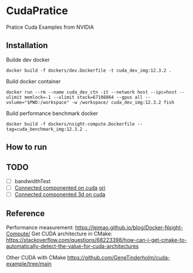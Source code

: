 # CudaPratice
Pratice Cuda Examples from NVIDIA

## Installation
Builde dev docker
```
docker build -f dockers/dev.Dockerfile -t cuda_dev_img:12.3.2 .
```
Build docker container
```
docker run --rm --name cuda_dev_ctn -it --network host --ipc=host --ulimit memlock=-1 --ulimit stack=67108864 --gpus all --volume="$PWD:/workspace" -w /workspace/ cuda_dev_img:12.3.2 fish
```

Build performance benchmark docker
```
docker build -f dockers/nsight-compute.Dockerfile --tag=cuda_benchmark_img:12.3.2 .
```
## How to run

## TODO
- [ ] bandwidthTest
- [ ] [Connected componented on cuda](https://github.com/FolkeV/CUDA_CCL/tree/master) [ori](https://github.com/DanielPlayne/playne-equivalence-algorithm)
- [ ] [Connected componented 3d on cuda](https://github.com/seung-lab/connected-components-3d)

## Reference
Performance measurement: https://leimao.github.io/blog/Docker-Nsight-Compute/
Get CUDA architecture in CMake: https://stackoverflow.com/questions/68223398/how-can-i-get-cmake-to-automatically-detect-the-value-for-cuda-architectures

Other CUDA with CMake
https://github.com/GeneTinderholm/cuda-example/tree/main